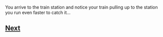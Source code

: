 You arrive to the train station and notice your train pulling up to the station you run even faster to catch it...

## [Next](story2.5.1.md)